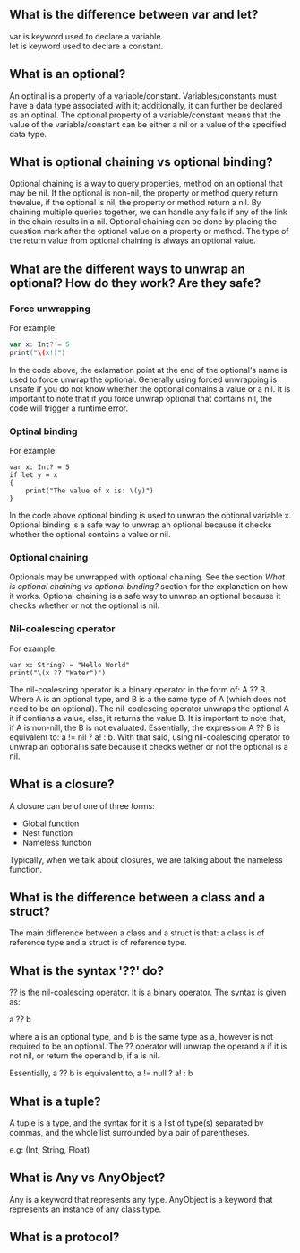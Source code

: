 ## What is the difference between var and let?

var is keyword used to declare a variable.  
let is keyword used to declare a constant.

## What is an optional?

An optinal is a property of a variable/constant. Variables/constants must have a data type associated with it; additionally, it can further be declared as an optinal. The optional property of a variable/constant means that the value of the variable/constant can be either a nil or a value of the specified data type.

## What is optional chaining vs optional binding?

Optional chaining is a way to query properties, method on an optional that may be nil. If the optional is non-nil, the property or method query return thevalue, if the optional is nil, the property or method return a nil. By chaining multiple queries together, we can handle any fails if any of the link in the chain results in a nil. Optional chaining can be done by placing the question mark after the optional value on a property or method. The type of the return value from optional chaining is always an optional value. 

## What are the different ways to unwrap an optional? How do they work? Are they safe?

### Force unwrapping
For example:  
```swift
var x: Int? = 5
print("\(x!)")
```
In the code above, the exlamation point at the end of the optional's name is used to force unwrap the optional. Generally using forced unwrapping is unsafe if you do not know whether the optional contains a value or a nil. It is important to note that if you force unwrap optional that contains nil, the code will trigger a runtime error.

### Optinal binding
For example:  
```
var x: Int? = 5
if let y = x
{
	print("The value of x is: \(y)")	
}
```
In the code above optional binding is used to unwrap the optional variable x. Optional binding is a safe way to unwrap an optional because it checks whether the optional contains a value or nil.

### Optional chaining
Optionals may be unwrapped with optional chaining. See the section *What is optional chaining vs optional binding?* section for the explanation on how it works. Optional chaining is a safe way to unwrap an optional because it checks whether or not the optional is nil.


### Nil-coalescing operator
For example:  
```
var x: String? = "Hello World"
print("\(x ?? "Water")")
```
The nil-coalescing operator is a binary operator in the form of: A ?? B. Where A is an optional type, and B is a the same type of A (which does not need to be an optional). The nil-coalescing operator unwraps the optional A it if contians a value, else, it returns the value B. It is important to note that, if A is non-nill, the B is not evaluated. Essentially, the expression A ?? B is equivalent to: a != nil ? a! : b. With that said, using nil-coalescing operator to unwrap an optional is safe because it checks wether or not the optional is a nil.


## What is a closure?

A closure can be of one of three forms:
* Global function
* Nest function
* Nameless function

Typically, when we talk about closures, we are talking about the nameless function.

## What is the difference between a class and a struct?

The main difference between a class and a struct is that: a class is of reference type and a struct is of reference type.

## What is the syntax '??' do?

?? is the nil-coalescing operator. It is a binary operator. The syntax is given as:

a ?? b

where a is an optional type, and b is the same type as a, however is not required to be an optional. The ?? operator will unwrap the operand a if it is not nil, or return the operand b, if a is nil. 

Essentially, a ?? b is equivalent to, a != null ? a! : b

## What is a tuple?

A tuple is a type, and the syntax for it is a list of type(s) separated by commas, and the whole list surrounded by a pair of parentheses.

e.g: (Int, String, Float)

## What is Any vs AnyObject?

Any is a keyword that represents any type.
AnyObject is a keyword that represents an instance of any class type.

## What is a protocol?
